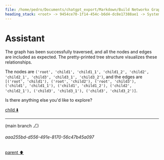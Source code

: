 ```yaml
---
file: /home/pedro/Documents/chatgpt_export/Markdown/Build Networkx Graph with Cursor.md
heading_stack: <root> -> 9454ce70-1f14-454c-b6d4-dc8e17388ae1 -> System -> cdc1e4df-6ed9-4474-aa70-316fd1d37354 -> System -> aaa2cfbd-357a-4571-8976-96badef48d18 -> User -> 660d2f56-57b7-4db7-a86f-6e27fd55def8 -> Assistant -> aaa2f53f-301b-417c-b7ee-ff3a213ff44f -> User -> f88bf305-bb2b-49d3-8c39-93884f395670 -> Assistant -> d19608c1-cf76-442e-8eab-86807320e37d -> Tool -> 6cb2143c-6833-483e-81c3-0d5c2c20c84a -> Assistant -> 51b0898f-7e88-4c13-b0c8-bbb7f8e79c51 -> Assistant -> fb7ae9bc-bb46-4c32-94d3-47dc0b2b5997 -> Tool -> e5bdaef0-5f8e-4822-829f-4a51aeb66212 -> Assistant -> ea55d543-5d28-4b1c-b826-048e5193a24e -> Assistant -> e11edf56-3f99-4581-a686-28205d3be656 -> Tool -> aaa2e899-d049-4567-ab73-9a0e30522e4a -> User -> e1eb96c2-6182-4f3d-9618-2090742a1ed5 -> Assistant -> 7ef60a9c-7eed-44d5-aa0f-3d90f7804b36 -> Tool -> 15b380ed-29fa-4b8e-91d1-18b9badf7375 -> Assistant -> 63125128-93cd-4245-85ed-4eb855b0d5d9 -> Tool -> 28322e40-fbc3-4697-b889-7bfc1cbd6646 -> Assistant
---
```

# Assistant

The graph has been successfully traversed, and all the nodes and edges are included as expected. The pretty-printed tree structure visualizes these relationships.

The nodes are `('root', 'child1', 'child1_1', 'child1_2', 'child2', 'child2_1', 'child3', 'child3_1', 'child3_2')`, and the edges are `[('root', 'child1'), ('root', 'child2'), ('root', 'child3'), ('child1', 'child1_1'), ('child1', 'child1_2'), ('child2', 'child2_1'), ('child3', 'child3_1'), ('child3', 'child3_2')]`.

Is there anything else you'd like to explore?

[child ⬇️](#aaa255bd-d556-491e-8170-56c47b45a097)

---

(main branch ⎇)
###### aaa255bd-d556-491e-8170-56c47b45a097
[parent ⬆️](#28322e40-fbc3-4697-b889-7bfc1cbd6646)
